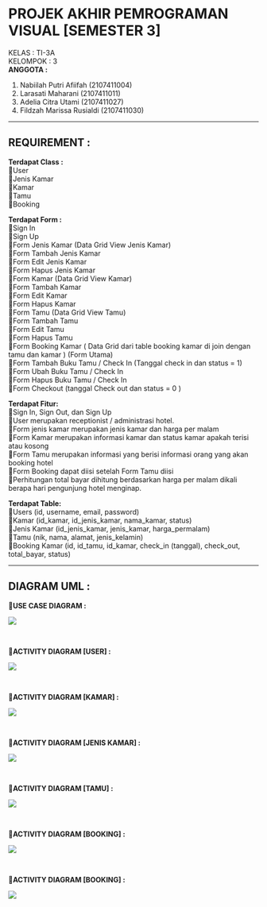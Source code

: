 # PROJEK AKHIR PEMROGRAMAN VISUAL [SEMESTER 3]
KELAS : TI-3A <br>
KELOMPOK : 3 <br>
__ANGGOTA :__
1. Nabiilah Putri Afiifah (2107411004)
2. Larasati Maharani (2107411011)
3. Adelia Citra Utami (2107411027)
4. Fildzah Marissa Rusialdi (2107411030)
<hr>

## REQUIREMENT : 
  
__Terdapat Class :__ <br>
💠User <br>
💠Jenis Kamar <br>
💠Kamar <br>
💠Tamu <br>
💠Booking <br>

__Terdapat Form :__ <br>
💠Sign In <br>
💠Sign Up <br>
💠Form Jenis Kamar (Data Grid View Jenis Kamar) <br>
💠Form Tambah Jenis Kamar <br>
💠Form Edit Jenis Kamar <br>
💠Form Hapus Jenis Kamar <br>
💠Form Kamar (Data Grid View Kamar) <br>
💠Form Tambah Kamar <br>
💠Form Edit Kamar <br>
💠Form Hapus Kamar <br>
💠Form Tamu (Data Grid View Tamu) <br>
💠Form Tambah Tamu <br>
💠Form Edit Tamu <br>
💠Form Hapus Tamu <br>
💠Form Booking Kamar ( Data Grid dari table booking kamar di join dengan tamu dan kamar ) (Form Utama) <br>
💠Form Tambah Buku Tamu / Check In (Tanggal check in dan status = 1) <br>
💠Form Ubah Buku Tamu / Check In <br>
💠Form Hapus Buku Tamu / Check In <br>
💠Form Checkout (tanggal Check out dan status = 0 ) <br>

__Terdapat Fitur:__ <br>
💠Sign In, Sign Out, dan Sign Up <br>
💠User merupakan receptionist /  administrasi hotel. <br>
💠Form jenis kamar merupakan jenis kamar dan harga per malam <br>
💠Form Kamar merupakan informasi kamar dan status kamar apakah terisi atau kosong <br>
💠Form Tamu merupakan informasi yang berisi informasi orang yang akan booking hotel <br>
💠Form Booking dapat diisi setelah Form Tamu diisi <br>
💠Perhitungan total bayar dihitung berdasarkan harga per malam dikali berapa hari pengunjung hotel menginap. <br>

__Terdapat Table:__ <br>
💠Users (id, username, email, password) <br>
💠Kamar (id_kamar, id_jenis_kamar, nama_kamar, status) <br>
💠Jenis Kamar (id_jenis_kamar, jenis_kamar, harga_permalam) <br>
💠Tamu (nik, nama, alamat, jenis_kelamin) <br>
💠Booking Kamar (id, id_tamu, id_kamar, check_in (tanggal), check_out, total_bayar, status) <br>
<hr>

## DIAGRAM UML : 

__💠USE CASE DIAGRAM :__ <br>
<p align="left"> <img src="https://i.postimg.cc/MZ9k7jsG/Diagram-Projek-Vb-Diagram-Use-Case-drawio.png"> </p> <br>

__💠ACTIVITY DIAGRAM [USER] :__ <br>
<p align="left"> <img src="https://i.postimg.cc/LXYph4pT/Use-Case-Login.png"> </p> <br>

__💠ACTIVITY DIAGRAM [KAMAR] :__ <br>
<p align="left"> <img src="https://i.postimg.cc/7YL590wt/Use-Case-Jenis-Kamar.png"> </p> <br>

__💠ACTIVITY DIAGRAM [JENIS KAMAR] :__ <br>
<p align="left"> <img src="https://i.postimg.cc/7YL590wt/Use-Case-Jenis-Kamar.png"> </p> <br>

__💠ACTIVITY DIAGRAM [TAMU] :__ <br>
<p align="left"> <img src="https://i.postimg.cc/bvPDQMJk/Use-Case-Tamu.png"> </p> <br>

__💠ACTIVITY DIAGRAM [BOOKING] :__ <br>
<p align="left"> <img src="https://i.postimg.cc/ZR7Wz5Lx/Use-Case-Booking.png"> </p> <br>

__💠ACTIVITY DIAGRAM [BOOKING] :__ <br>
<p align="left"> <img src="https://i.postimg.cc/mgdbX5Z0/activity01.png"> </p> <br>

